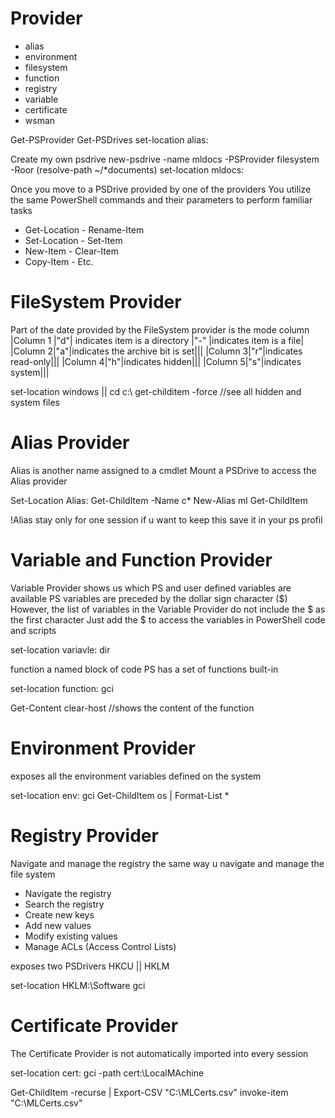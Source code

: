 # Provider
- alias
- environment
- filesystem
- function
- registry
- variable
- certificate
- wsman

Get-PSProvider
Get-PSDrives
set-location alias:

Create my own psdrive 
new-psdrive -name mldocs -PSProvider filesystem -Roor (resolve-path ~/*documents)
set-location mldocs:

Once you move to a PSDrive provided by one of the providers
You utilize the same PowerShell commands and their parameters to perform familiar tasks
- Get-Location - Rename-Item
- Set-Location - Set-Item
- New-Item - Clear-Item
- Copy-Item - Etc.

# FileSystem Provider

Part of the date provided by the FileSystem provider is the mode column
|Column 1 |"d"| indicates item is a directory |"-" |indicates item is a file|
|Column 2|"a"|indicates the archive bit is set|||
|Column 3|"r"|indicates read-only|||
|Column 4|"h"|indicates hidden|||
|Column 5|"s"|indicates system|||

set-location windows || cd c:\ 
get-childitem -force //see all hidden and system files

# Alias Provider

Alias is another name assigned to a cmdlet
Mount a PSDrive to access the Alias provider

Set-Location Alias:
Get-ChildItem -Name c*
New-Alias ml Get-ChildItem

!Alias stay only for one session if u want to keep this save it in your ps profil

# Variable and Function Provider 
Variable Provider shows us which PS and user defined variables are available
PS variables are preceded by the dollar sign character ($)
However, the list of variables in the Variable Provider do not include the $ as the first character
Just add the $ to access the variables in PowerShell code and scripts

set-location variavle: 
dir

function a named block of code
PS has a set of functions built-in

set-location function: 
gci

Get-Content clear-host //shows the content of the function

# Environment Provider
exposes all the environment variables defined on the system

set-location env:
gci 
Get-ChildItem os  | Format-List * 

# Registry Provider
Navigate and manage the registry the same way u navigate and manage the file system
 -  Navigate the registry
 -  Search the registry
 -  Create new keys
 -  Add new values
 -  Modify existing values
 -  Manage ACLs (Access Control Lists)

exposes two PSDrivers HKCU || HKLM

set-location HKLM:\Software
gci

# Certificate Provider
The Certificate Provider is not automatically imported into every session

set-location cert:
gci -path cert:\LocalMAchine

Get-ChildItem -recurse | Export-CSV "C:\MLCerts.csv"
invoke-item "C:\MLCerts.csv"